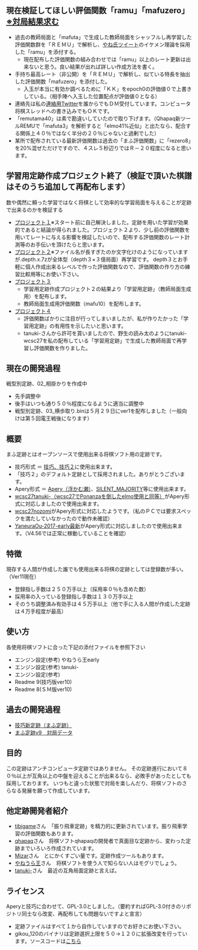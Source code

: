 ﻿## 現在検証してほしい評価関数「ramu」「mafuzero」[※対局結果求む](https://github.com/mafu-opening-theory/Shogi_opening_theory/releases/tag/v5.0)
- 過去の教師局面と「mafuta」で生成した教師局面をシャッフルし再学習した評価関数群を「ＲＥＭＵ」で解析し、[やね氏ツイート](https://twitter.com/yaneuraou/status/885502086900703232)のイケメン理論を採用した「ramu」を添付する。
	- 現在配布した評価関数の組み合わせでは「ramu」以上のレート更新は出来ないと思う。良い結果が出れば詳しい作成方法を書く。
- 手持ち最高レート（非公開）を「ＲＥＭＵ」で解析し、似ている特長を抽出した評価関数「mafuzero」を添付した。
	- 入玉が本当に有効か調べるために「ＫＫ」をepoch0の評価値０で上書きしている。（相手陣へ入玉した位置配点が評価値０となる）
- 連絡先は私の[連絡用Twitter](https://twitter.com/mafu_op_theory)を誰からでもＤＭ受付しています。コンピュータ将棋スレッドへの書き込みでもＯＫです。
- 「remutama40」は素で勘違いしていたので取り下げます。（Qhapaq新ツールREMUで「mafuta3」を解析すると「elmo41%近似」と出たなら、配合する関係上４０％ではなく半分の２０％じゃないと過剰でした）
- 某所で配布されている最新評価関数は過去の「まふ評価関数」に「rezero8」を20%混ぜただけですので、４スレ５秒辺りではＲ－２０程度になると思います。

## 学習用定跡作成プロジェクト終了（検証で頂いた棋譜はそのうち追加して再配布します）
数や偶然に頼った学習ではなく将棋として効率的な学習局面を与えることが定跡で出来るのかを検証する
- [プロジェクト１](https://github.com/mafu-opening-theory/Shogi_opening_theory/releases/tag/v1.0)※スタート前に自己解決しました。定跡を用いた学習が効果的であると結論が得られました。プロジェクト２より、少し前の評価関数を用いてレートに与える影響を検証したいので、配布する評価関数のレート計測等のお手伝いを頂けたらと思います。
- [プロジェクト２](https://github.com/mafu-opening-theory/Shogi_opening_theory/releases/tag/v2.0)※ファイル名が長すぎたのか文字化けのようになっていますが.depth.x.7zが全体型（depth３×３億局面）再学習です。
depth３とお手軽に個人作成出来るレベルで作った評価関数なので、評価関数の作り方の練習比較用等にお使い下さい。
- [プロジェクト３](https://github.com/mafu-opening-theory/Shogi_opening_theory/releases/tag/v3.0)
	- 学習用定跡作成プロジェクト２の結果より「学習用定跡」（教師局面生成用）を配布します。
	- 教師局面生成用評価関数（mafu10）を配布します。
- [プロジェクト４](https://github.com/mafu-opening-theory/Shogi_opening_theory/releases/tag/v4.0)
	- 評価関数ばかりに注目が行ってしまいましたが、私が作りたかった「学習用定跡」の有用性を示したいと思います。
	- tanuki-さんから許可を貰いましたので、野生の読み太のようにtanuki-wcsc27を私の配布している「学習用定跡」で生成した教師局面で再学習し評価関数を作りました。

## 現在の開発過程
戦型別定跡、02_相掛かりを作成中
- 先手調整中
- 後手はいつも通り５０％程度になるように適当に調整中
- 戦型別定跡、03_横歩取り.binは５月２９日にver1を配布しました（一般向けは第５回電王戦後になります）

## 概要

まふ定跡とはオープンソースで使用出来る将棋ソフト用の定跡です。

- 技巧形式 ＝ [技巧、技巧２](https://github.com/gikou-official/Gikou/releases)に使用出来ます。
- 「技巧２」のデフォルト定跡として採用されました。ありがとうございます。
- Apery形式 ＝ [Apery（浮かむ瀬）](http://www2.computer-shogi.org/library/)、[SILENT_MAJORITY](https://github.com/Jangja/silent_majority/tree/1.2/bin)等に使用出来ます。
- [wcsc27tanuki-（wcsc27でPonanzaを倒したelmo使用と同等）](https://github.com/nodchip/hakubishin-/releases)がApery形式に対応しましたので使用出来ます。
- [wcsc27nozomi](https://github.com/saihyou/nozomi/releases)がApery形式に対応したようです。（私のＰＣでは要求スペックを満たしていなかったので動作未確認）
- [YaneuraOu-2017-early最新](https://github.com/yaneurao/YaneuraOu/releases)がApery形式に対応しましたので使用出来ます。（V4.56では正常に稼動していることを確認）

## 特徴

現存する人間が作成した誰でも使用出来る将棋の定跡としては登録数が多い。（Ver11現在）
- 登録指し手数は２５０万手以上（採用率０％も含めた数）
- 採用率の入っている登録指し手数は１３０万手以上
- そのうち調整済み有効手は４５万手以上（他で手に入る人間が作成した定跡は４万手程度が最高）

## 使い方

各使用将棋ソフトに合った下記の添付ファイルを参照下さい
- エンジン設定(参考) やねうら王early
- エンジン設定(参考) tanuki-
- エンジン設定(参考)
- Readme 9(技巧版ver10)
- Readme 8(ＳＭ版ver10)

## 過去の開発過程
- [技巧新定跡（まふ定跡）](http://www.uuunuuun.com/single-post/2016/11/06/%E6%8A%80%E5%B7%A7%E6%96%B0%E5%AE%9A%E8%B7%A1)
- [まふ定跡v9　対局データ](http://www.uuunuuun.com/single-post/2017/02/21/%E3%81%BE%E3%81%B5%E5%AE%9A%E8%B7%A1v9-%E5%AF%BE%E5%B1%80%E3%83%87%E3%83%BC%E3%82%BF)

## 目的

この定跡はアンチコンピュータ定跡ではありません。
その定跡進行において８０％以上が互角以上の中盤を迎えることが出来るなら、必敗手があったとしても採用しております。
いつもと違った状態で対局を楽しんだり、将棋ソフトのさらなる発展を願って作成しています。

## 他定跡開発者紹介
- [tibigame](https://github.com/tibigame/HandicappedRook)さん　「振り飛車定跡」を精力的に更新されています。振り飛車学習の評価関数もあります。
- [qhapaq](http://qhapaq.hatenablog.com/)さん　将棋ソフトqhapaqの開発者で真面目な定跡から、変わった定跡までいろいろ作成されています。
- [Mizar](https://onedrive.live.com/?authkey=%21APkeK0WwOdWpE8Y&id=37F98B3BB93213CD%21636&cid=37F98B3BB93213CD)さん　とにかくすごい量です。定跡作成ツールもあります。
- [やねうら王](https://github.com/yaneurao/YaneuraOu)さん　将棋ソフトを使う人で知らない人はモグリでしょう。
- [tanuki-](https://github.com/nodchip/hakubishin-/releases)さん　最近の互角局面定跡と言えば。

## ライセンス

Aperyと技巧に合わせて、GPL-3.0としました。（要約すればGPL-3.0付きのリポジトリ同士なら改変、再配布しても問題ないですよと宣言）
- 定跡ファイルはすべて１から自作していますのでお好きにお使い下さい。
- gikou_120のバイナリは定跡選択上限を５０→１２０に拡張改変を行っています。ソースコードは[こちら](http://www.uuunuuun.com/single-post/2016/11/06/%E6%8A%80%E5%B7%A7%E6%96%B0%E5%AE%9A%E8%B7%A1)
